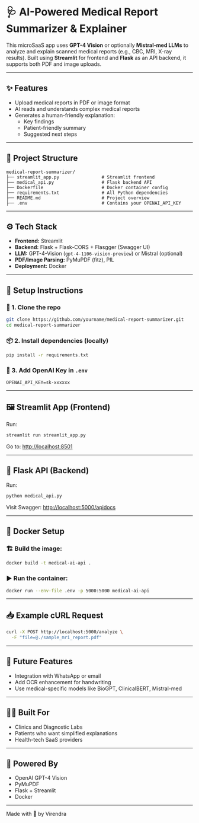 # 🩺 AI-Powered Medical Report Summarizer & Explainer

This microSaaS app uses **GPT-4 Vision** or optionally **Mistral-med LLMs** to analyze and explain scanned medical reports (e.g., CBC, MRI, X-ray results). Built using **Streamlit** for frontend and **Flask** as an API backend, it supports both PDF and image uploads.

---

## ✨ Features
- Upload medical reports in PDF or image format
- AI reads and understands complex medical reports
- Generates a human-friendly explanation:
  - Key findings
  - Patient-friendly summary
  - Suggested next steps

---

## 📁 Project Structure
```
medical-report-summarizer/
├── streamlit_app.py                # Streamlit frontend
├── medical_api.py                  # Flask backend API
├── Dockerfile                      # Docker container config
├── requirements.txt                # All Python dependencies
├── README.md                       # Project overview
├── .env                            # Contains your OPENAI_API_KEY
```

---

## ⚙️ Tech Stack
- **Frontend:** Streamlit
- **Backend:** Flask + Flask-CORS + Flasgger (Swagger UI)
- **LLM:** GPT-4-Vision (`gpt-4-1106-vision-preview`) or Mistral (optional)
- **PDF/Image Parsing:** PyMuPDF (fitz), PIL
- **Deployment:** Docker

---

## 🚀 Setup Instructions

### 🔧 1. Clone the repo
```bash
git clone https://github.com/yourname/medical-report-summarizer.git
cd medical-report-summarizer
```

### 📦 2. Install dependencies (locally)
```bash
pip install -r requirements.txt
```

### 🔐 3. Add OpenAI Key in `.env`
```
OPENAI_API_KEY=sk-xxxxxx
```

---

## 🖼️ Streamlit App (Frontend)
Run:
```bash
streamlit run streamlit_app.py
```
Go to: [http://localhost:8501](http://localhost:8501)

---

## 🧠 Flask API (Backend)
Run:
```bash
python medical_api.py
```
Visit Swagger: [http://localhost:5000/apidocs](http://localhost:5000/apidocs)

---

## 🐳 Docker Setup
### 🏗️ Build the image:
```bash
docker build -t medical-ai-api .
```
### ▶️ Run the container:
```bash
docker run --env-file .env -p 5000:5000 medical-ai-api
```

---

## 📥 Example cURL Request
```bash
curl -X POST http://localhost:5000/analyze \
  -F "file=@./sample_mri_report.pdf"
```

---

## 📌 Future Features
- Integration with WhatsApp or email
- Add OCR enhancement for handwriting
- Use medical-specific models like BioGPT, ClinicalBERT, Mistral-med

---

## 👨‍⚕️ Built For
- Clinics and Diagnostic Labs
- Patients who want simplified explanations
- Health-tech SaaS providers

---

## 🧠 Powered By
- OpenAI GPT-4 Vision
- PyMuPDF
- Flask + Streamlit
- Docker

---

Made with 💊 by Virendra

